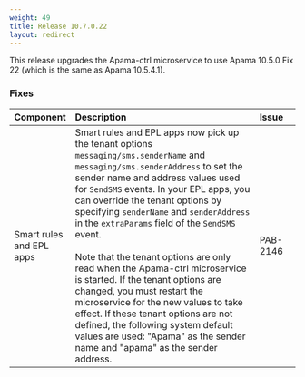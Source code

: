 ```yaml
---
weight: 49
title: Release 10.7.0.22
layout: redirect
---
```


This release upgrades the Apama-ctrl microservice to use Apama 10.5.0 Fix 22 (which is the same as Apama 10.5.4.1).

### Fixes

<table>
<colgroup>
    <col style="width: 15%;">
    <col style="width: 70%;">
    <col style="width: 15%;">
</colgroup>
<thead>
<tr>
<th style="text-align:left">Component</th>
<th style="text-align:left">Description</th>
<th style="text-align:left">Issue</th>
</tr>
</thead>
<tbody>
<tr>
<td style="text-align:left">Smart rules and EPL apps</td>
<td style="text-align:left">Smart rules and EPL apps now pick up the tenant options <code>messaging/sms.senderName</code> 
  and <code>messaging/sms.senderAddress</code> to set the sender name and address values used for <code>SendSMS</code> events. 
  In your EPL apps, you can override the tenant options by specifying <code>senderName</code> and <code>senderAddress</code> 
  in the <code>extraParams</code> field of the <code>SendSMS</code> event. <br><br>
  Note that the tenant options are only read when the Apama-ctrl microservice is started. 
  If the tenant options are changed, you must restart the microservice for the new values to take effect. 
  If these tenant options are not defined, the following system default values are used: 
  "Apama" as the sender name and "apama" as the sender address.</td>
<td style="text-align:left">PAB-2146</td>
</tr>
</tbody>
</table>






